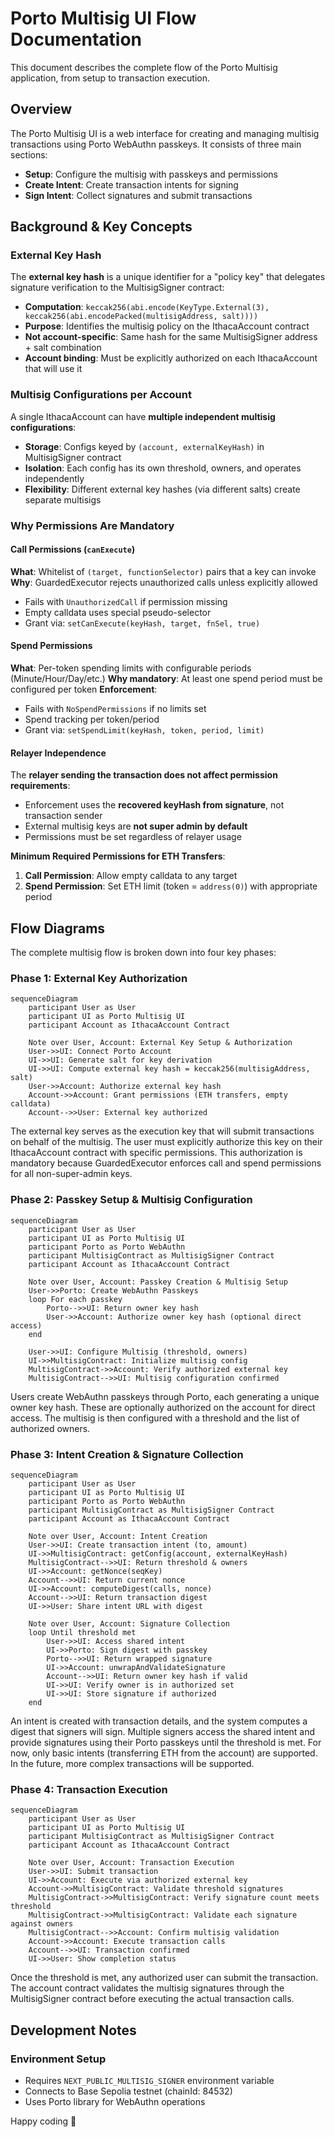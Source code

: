 # Porto Multisig UI Flow Documentation

This document describes the complete flow of the Porto Multisig application, from setup to transaction execution.

## Overview

The Porto Multisig UI is a web interface for creating and managing multisig transactions using Porto WebAuthn passkeys. It consists of three main sections:
- **Setup**: Configure the multisig with passkeys and permissions
- **Create Intent**: Create transaction intents for signing
- **Sign Intent**: Collect signatures and submit transactions

## Background & Key Concepts

### External Key Hash
The **external key hash** is a unique identifier for a "policy key" that delegates signature verification to the MultisigSigner contract:

- **Computation**: `keccak256(abi.encode(KeyType.External(3), keccak256(abi.encodePacked(multisigAddress, salt))))`
- **Purpose**: Identifies the multisig policy on the IthacaAccount contract
- **Not account-specific**: Same hash for the same MultisigSigner address + salt combination
- **Account binding**: Must be explicitly authorized on each IthacaAccount that will use it


### Multisig Configurations per Account
A single IthacaAccount can have **multiple independent multisig configurations**:

- **Storage**: Configs keyed by `(account, externalKeyHash)` in MultisigSigner contract
- **Isolation**: Each config has its own threshold, owners, and operates independently
- **Flexibility**: Different external key hashes (via different salts) create separate multisigs


### Why Permissions Are Mandatory

#### Call Permissions (`canExecute`)
**What**: Whitelist of `(target, functionSelector)` pairs that a key can invoke
**Why**: GuardedExecutor rejects unauthorized calls unless explicitly allowed
- Fails with `UnauthorizedCall` if permission missing
- Empty calldata uses special pseudo-selector
- Grant via: `setCanExecute(keyHash, target, fnSel, true)`

#### Spend Permissions
**What**: Per-token spending limits with configurable periods (Minute/Hour/Day/etc.)
**Why mandatory**: At least one spend period must be configured per token
**Enforcement**:
- Fails with `NoSpendPermissions` if no limits set
- Spend tracking per token/period
- Grant via: `setSpendLimit(keyHash, token, period, limit)`

#### Relayer Independence
The **relayer sending the transaction does not affect permission requirements**:
- Enforcement uses the **recovered keyHash from signature**, not transaction sender
- External multisig keys are **not super admin by default**
- Permissions must be set regardless of relayer usage

**Minimum Required Permissions for ETH Transfers**:
1. **Call Permission**: Allow empty calldata to any target
2. **Spend Permission**: Set ETH limit (token = `address(0)`) with appropriate period

## Flow Diagrams

The complete multisig flow is broken down into four key phases:

### Phase 1: External Key Authorization

```mermaid
sequenceDiagram
    participant User as User
    participant UI as Porto Multisig UI
    participant Account as IthacaAccount Contract

    Note over User, Account: External Key Setup & Authorization
    User->>UI: Connect Porto Account
    UI->>UI: Generate salt for key derivation
    UI->>UI: Compute external key hash = keccak256(multisigAddress, salt)
    User->>Account: Authorize external key hash
    Account->>Account: Grant permissions (ETH transfers, empty calldata)
    Account-->>User: External key authorized
```

The external key serves as the execution key that will submit transactions on behalf of the multisig. The user must explicitly authorize this key on their IthacaAccount contract with specific permissions. This authorization is mandatory because GuardedExecutor enforces call and spend permissions for all non-super-admin keys.

### Phase 2: Passkey Setup & Multisig Configuration

```mermaid
sequenceDiagram
    participant User as User
    participant UI as Porto Multisig UI
    participant Porto as Porto WebAuthn
    participant MultisigContract as MultisigSigner Contract
    participant Account as IthacaAccount Contract

    Note over User, Account: Passkey Creation & Multisig Setup
    User->>Porto: Create WebAuthn Passkeys
    loop For each passkey
        Porto-->>UI: Return owner key hash
        User->>Account: Authorize owner key hash (optional direct access)
    end

    User->>UI: Configure Multisig (threshold, owners)
    UI->>MultisigContract: Initialize multisig config
    MultisigContract->>Account: Verify authorized external key
    MultisigContract-->>UI: Multisig configuration confirmed
```

Users create WebAuthn passkeys through Porto, each generating a unique owner key hash. These are optionally authorized on the account for direct access. The multisig is then configured with a threshold and the list of authorized owners.

### Phase 3: Intent Creation & Signature Collection

```mermaid
sequenceDiagram
    participant User as User
    participant UI as Porto Multisig UI
    participant Porto as Porto WebAuthn
    participant MultisigContract as MultisigSigner Contract
    participant Account as IthacaAccount Contract

    Note over User, Account: Intent Creation
    User->>UI: Create transaction intent (to, amount)
    UI->>MultisigContract: getConfig(account, externalKeyHash)
    MultisigContract-->>UI: Return threshold & owners
    UI->>Account: getNonce(seqKey)
    Account-->>UI: Return current nonce
    UI->>Account: computeDigest(calls, nonce)
    Account-->>UI: Return transaction digest
    UI->>User: Share intent URL with digest

    Note over User, Account: Signature Collection
    loop Until threshold met
        User->>UI: Access shared intent
        UI->>Porto: Sign digest with passkey
        Porto-->>UI: Return wrapped signature
        UI->>Account: unwrapAndValidateSignature
        Account-->>UI: Return owner key hash if valid
        UI->>UI: Verify owner is in authorized set
        UI->>UI: Store signature if authorized
    end
```

An intent is created with transaction details, and the system computes a digest that signers will sign. Multiple signers access the shared intent and provide signatures using their Porto passkeys until the threshold is met. For now, only basic intents (transferring ETH from the account) are supported. In the future, more complex transactions will be supported.

### Phase 4: Transaction Execution

```mermaid
sequenceDiagram
    participant User as User
    participant UI as Porto Multisig UI
    participant MultisigContract as MultisigSigner Contract
    participant Account as IthacaAccount Contract

    Note over User, Account: Transaction Execution
    User->>UI: Submit transaction
    UI->>Account: Execute via authorized external key
    Account->>MultisigContract: Validate threshold signatures
    MultisigContract->>MultisigContract: Verify signature count meets threshold
    MultisigContract->>MultisigContract: Validate each signature against owners
    MultisigContract-->>Account: Confirm multisig validation
    Account->>Account: Execute transaction calls
    Account-->>UI: Transaction confirmed
    UI->>User: Show completion status
```

Once the threshold is met, any authorized user can submit the transaction. The account contract validates the multisig signatures through the MultisigSigner contract before executing the actual transaction calls.

## Development Notes

### Environment Setup
- Requires `NEXT_PUBLIC_MULTISIG_SIGNER` environment variable
- Connects to Base Sepolia testnet (chainId: 84532)
- Uses Porto library for WebAuthn operations

Happy coding 🎉